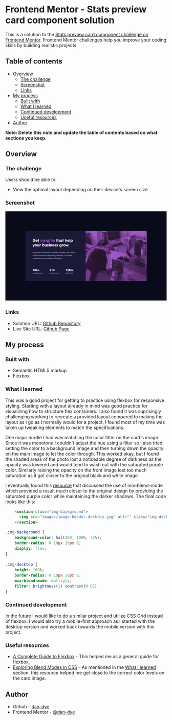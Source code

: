 # Frontend Mentor - Stats preview card component solution

This is a solution to the [Stats preview card component challenge on Frontend Mentor](https://www.frontendmentor.io/challenges/stats-preview-card-component-8JqbgoU62). Frontend Mentor challenges help you improve your coding skills by building realistic projects. 

## Table of contents

- [Overview](#overview)
  - [The challenge](#the-challenge)
  - [Screenshot](#screenshot)
  - [Links](#links)
- [My process](#my-process)
  - [Built with](#built-with)
  - [What I learned](#what-i-learned)
  - [Continued development](#continued-development)
  - [Useful resources](#useful-resources)
- [Author](#author)

**Note: Delete this note and update the table of contents based on what sections you keep.**

## Overview

### The challenge

Users should be able to:

- View the optimal layout depending on their device's screen size

### Screenshot

![](/images/screenshot-01.png)

### Links

- Solution URL: [Github Repository](https://github.com/dan-dye/stats-preview-card-component)
- Live Site URL: [Github Page](https://dan-dye.github.io/stats-preview-card-component/)

## My process

### Built with

- Semantic HTML5 markup
- Flexbox

### What I learned

This was a good project for getting to practice using flexbox for responsive styling. Starting with a layout already in mind was good practice for visualizing how to structure flex containers. I also found it was suprisingly challenging working to recreate a provided layout compared to making the layout as I go as I normally would for a project. I found most of my time was taken up tweaking elements to match the specifications. 

One major hurdle I had was matching the color filter on the card's image. Since it was monotone I couldn't adjust the hue using a filter so I also tried setting the color to a background image and then turning down the opacity on the main image to let the color through. This worked okay, but I found the shaded areas of the photo lost a noticeable degree of darkness as the opacity was lowered and would tend to wash out with the saturated purple color. Similarly raising the opacity on the front image lost too much saturation as it got closer to the original black and white image. 

I eventually found this [resource](https://alligator.io/css/exploring-blend-modes/) that discussed the use of mix-blend-mode which provided a result much closer to the original design by providing the saturated purple color while maintaining the darker shadows. The final code looks like this:

```html
    <section class="img-background">
      <img src="images/image-header-desktop.jpg" alt="" class="img-desktop"> 
    </section>  
```
```css
.img-background {
    background-color: hsl(280, 100%, 72%);
    border-radius: 0 10px 10px 0;
    display: flex;
}

.img-desktop {
    height: 100%;
    border-radius: 0 10px 10px 0;
    mix-blend-mode: multiply;
    filter: brightness(1) contrast(0.65)
}
```

### Continued development

In the future I would like to do a similar project and utilize CSS Grid instead of flexbox. I would also try a mobile-first approach as I started with the desktop version and worked back towards the mobile version with this project.

### Useful resources

- [A Complete Guide to Flexbox](https://css-tricks.com/snippets/css/a-guide-to-flexbox/) - This helped me as a general guide for flexbox.
- [Exploring Blend Modes in CSS](https://alligator.io/css/exploring-blend-modes) - As mentioned in the [What I learned](#what-i-learned) section, this resource helped me get close to the correct color levels on the card image.

## Author

- Github - [dan-dye](https://github.com/dan-dye)
- Frontend Mentor - [@dan-dye](https://www.frontendmentor.io/profile/dan-dye)

